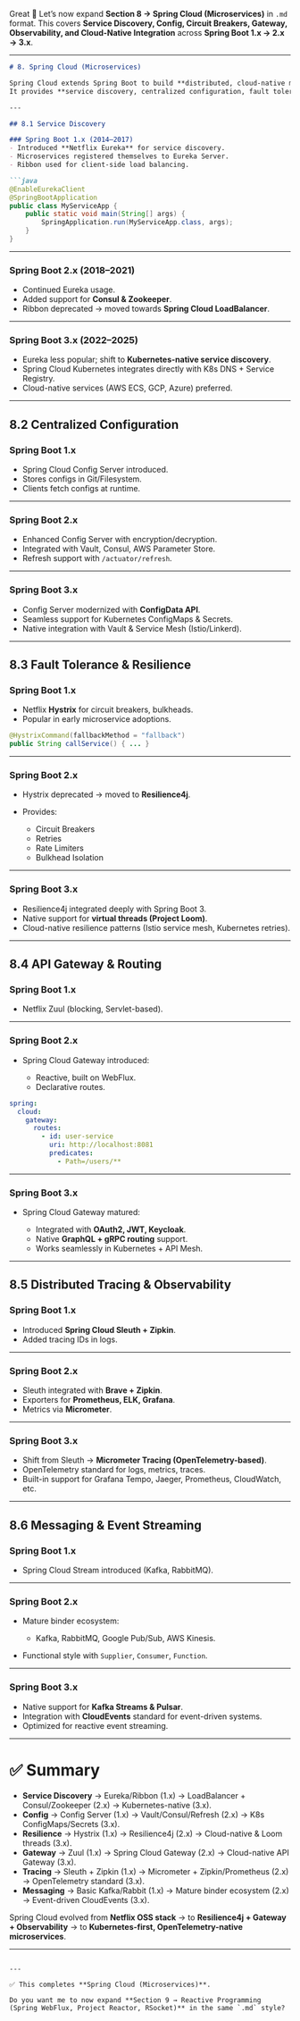 Great 🚀 Let’s now expand **Section 8 → Spring Cloud (Microservices)** in `.md` format.
This covers **Service Discovery, Config, Circuit Breakers, Gateway, Observability, and Cloud-Native Integration** across **Spring Boot 1.x → 2.x → 3.x**.

---

````markdown
# 8. Spring Cloud (Microservices)

Spring Cloud extends Spring Boot to build **distributed, cloud-native microservices**.  
It provides **service discovery, centralized configuration, fault tolerance, API gateways, and observability**.  

---

## 8.1 Service Discovery

### Spring Boot 1.x (2014–2017)
- Introduced **Netflix Eureka** for service discovery.  
- Microservices registered themselves to Eureka Server.  
- Ribbon used for client-side load balancing.  

```java
@EnableEurekaClient
@SpringBootApplication
public class MyServiceApp {
    public static void main(String[] args) {
        SpringApplication.run(MyServiceApp.class, args);
    }
}
````

---

### Spring Boot 2.x (2018–2021)

* Continued Eureka usage.
* Added support for **Consul & Zookeeper**.
* Ribbon deprecated → moved towards **Spring Cloud LoadBalancer**.

---

### Spring Boot 3.x (2022–2025)

* Eureka less popular; shift to **Kubernetes-native service discovery**.
* Spring Cloud Kubernetes integrates directly with K8s DNS + Service Registry.
* Cloud-native services (AWS ECS, GCP, Azure) preferred.

---

## 8.2 Centralized Configuration

### Spring Boot 1.x

* Spring Cloud Config Server introduced.
* Stores configs in Git/Filesystem.
* Clients fetch configs at runtime.

---

### Spring Boot 2.x

* Enhanced Config Server with encryption/decryption.
* Integrated with Vault, Consul, AWS Parameter Store.
* Refresh support with `/actuator/refresh`.

---

### Spring Boot 3.x

* Config Server modernized with **ConfigData API**.
* Seamless support for Kubernetes ConfigMaps & Secrets.
* Native integration with Vault & Service Mesh (Istio/Linkerd).

---

## 8.3 Fault Tolerance & Resilience

### Spring Boot 1.x

* Netflix **Hystrix** for circuit breakers, bulkheads.
* Popular in early microservice adoptions.

```java
@HystrixCommand(fallbackMethod = "fallback")
public String callService() { ... }
```

---

### Spring Boot 2.x

* Hystrix deprecated → moved to **Resilience4j**.
* Provides:

    * Circuit Breakers
    * Retries
    * Rate Limiters
    * Bulkhead Isolation

---

### Spring Boot 3.x

* Resilience4j integrated deeply with Spring Boot 3.
* Native support for **virtual threads (Project Loom)**.
* Cloud-native resilience patterns (Istio service mesh, Kubernetes retries).

---

## 8.4 API Gateway & Routing

### Spring Boot 1.x

* Netflix Zuul (blocking, Servlet-based).

---

### Spring Boot 2.x

* Spring Cloud Gateway introduced:

    * Reactive, built on WebFlux.
    * Declarative routes.

```yaml
spring:
  cloud:
    gateway:
      routes:
        - id: user-service
          uri: http://localhost:8081
          predicates:
            - Path=/users/**
```

---

### Spring Boot 3.x

* Spring Cloud Gateway matured:

    * Integrated with **OAuth2, JWT, Keycloak**.
    * Native **GraphQL + gRPC routing** support.
    * Works seamlessly in Kubernetes + API Mesh.

---

## 8.5 Distributed Tracing & Observability

### Spring Boot 1.x

* Introduced **Spring Cloud Sleuth + Zipkin**.
* Added tracing IDs in logs.

---

### Spring Boot 2.x

* Sleuth integrated with **Brave + Zipkin**.
* Exporters for **Prometheus, ELK, Grafana**.
* Metrics via **Micrometer**.

---

### Spring Boot 3.x

* Shift from Sleuth → **Micrometer Tracing (OpenTelemetry-based)**.
* OpenTelemetry standard for logs, metrics, traces.
* Built-in support for Grafana Tempo, Jaeger, Prometheus, CloudWatch, etc.

---

## 8.6 Messaging & Event Streaming

### Spring Boot 1.x

* Spring Cloud Stream introduced (Kafka, RabbitMQ).

---

### Spring Boot 2.x

* Mature binder ecosystem:

    * Kafka, RabbitMQ, Google Pub/Sub, AWS Kinesis.
* Functional style with `Supplier`, `Consumer`, `Function`.

---

### Spring Boot 3.x

* Native support for **Kafka Streams & Pulsar**.
* Integration with **CloudEvents** standard for event-driven systems.
* Optimized for reactive event streaming.

---

# ✅ Summary

* **Service Discovery** → Eureka/Ribbon (1.x) → LoadBalancer + Consul/Zookeeper (2.x) → Kubernetes-native (3.x).
* **Config** → Config Server (1.x) → Vault/Consul/Refresh (2.x) → K8s ConfigMaps/Secrets (3.x).
* **Resilience** → Hystrix (1.x) → Resilience4j (2.x) → Cloud-native & Loom threads (3.x).
* **Gateway** → Zuul (1.x) → Spring Cloud Gateway (2.x) → Cloud-native API Gateway (3.x).
* **Tracing** → Sleuth + Zipkin (1.x) → Micrometer + Zipkin/Prometheus (2.x) → OpenTelemetry standard (3.x).
* **Messaging** → Basic Kafka/Rabbit (1.x) → Mature binder ecosystem (2.x) → Event-driven CloudEvents (3.x).

Spring Cloud evolved from **Netflix OSS stack** → to **Resilience4j + Gateway + Observability** → to **Kubernetes-first, OpenTelemetry-native microservices**.

---

```

---

✅ This completes **Spring Cloud (Microservices)**.  

Do you want me to now expand **Section 9 → Reactive Programming (Spring WebFlux, Project Reactor, RSocket)** in the same `.md` style?
```
